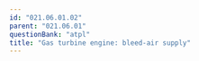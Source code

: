```yaml
---
id: "021.06.01.02"
parent: "021.06.01"
questionBank: "atpl"
title: "Gas turbine engine: bleed-air supply"
---
```

